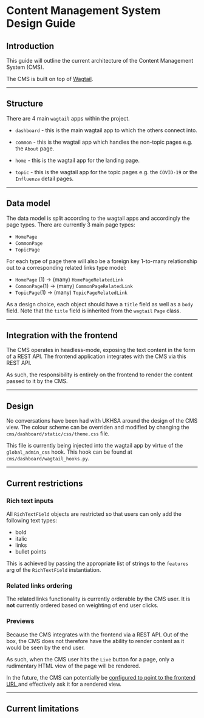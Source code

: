 # Content Management System Design Guide

## Introduction

This guide will outline the current architecture of the Content Management System (CMS).

The CMS is built on top of [Wagtail](https://docs.wagtail.org/en/stable/).

---

## Structure

There are 4 main `wagtail` apps within the project.

- `dashboard` - this is the main wagtail app to which the others connect into.

- `common` - this is the wagtail app which handles the non-topic pages e.g. the `About` page.
- `home` - this is the wagtail app for the landing page.
- `topic` - this is the wagtail app for the topic pages e.g. the `COVID-19` or the `Influenza` detail pages.

---

## Data model

The data model is split according to the wagtail apps and accordingly the page types.
There are currently 3 main page types:

- `HomePage`
- `CommonPage`
- `TopicPage`

For each type of page there will also be a foreign key 1-to-many relationship out to 
a corresponding related links type model:

- `HomePage` (1) -> (many) `HomePageRelatedLink`
- `CommonPage`(1) -> (many) `CommonPageRelatedLink`
- `TopicPage`(1) -> (many) `TopicPageRelatedLink`

As a design choice, each object should have a `title` field as well as a `body` field.
Note that the `title` field is inherited from the `wagtail` `Page` class.

---

## Integration with the frontend

The CMS operates in headless-mode, exposing the text content in the form of a REST API.
The frontend application integrates with the CMS via this REST API.

As such, the responsibility is entirely on the frontend to render the content passed to it by the CMS.

---

## Design

No conversations have been had with UKHSA around the design of the CMS view.
The colour scheme can be overriden and modified by changing the `cms/dashboard/static/css/theme.css` file.

This file is currently being injected into the wagtail app by virtue of the `global_admin_css` hook.
This hook can be found at `cms/dashboard/wagtail_hooks.py`.

---

## Current restrictions

### Rich text inputs

All `RichTextField` objects are restricted so that users can only add the following text types:
- bold
- italic
- links
- bullet points

This is achieved by passing the appropriate list of strings to the `features` arg of the `RichTextField` instantiation.

### Related links ordering

The related links functionality is currently orderable by the CMS user.
It is **not** currently ordered based on weighting of end user clicks.

### Previews

Because the CMS integrates with the frontend via a REST API. 
Out of the box, the CMS does not therefore have the ability to render content as it would be seen by the end user.

As such, when the CMS user hits the `Live` button for a page, only a rudimentary HTML view of the page will be rendered.

In the future, the CMS can potentially be 
[configured to point to the frontend URL ](https://github.com/torchbox/wagtail-headless-preview)
and effectively ask it for a rendered view.

---

## Current limitations
